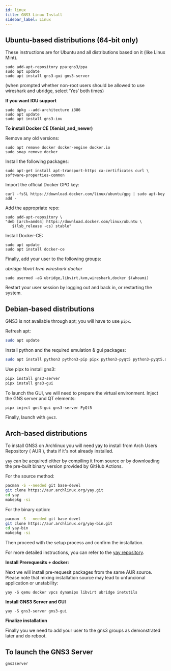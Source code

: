 ```yaml
---
id: linux
title: GNS3 Linux Install
sidebar_label: Linux
---
```


## Ubuntu-based distributions (64-bit only)
These instructions are for Ubuntu and all distributions based on it (like Linux Mint).

```
sudo add-apt-repository ppa:gns3/ppa
sudo apt update                                
sudo apt install gns3-gui gns3-server
```

(when prompted whether non-root users should be allowed to use wireshark and ubridge, select ‘Yes’ both times)

**If you want IOU support**

```
sudo dpkg --add-architecture i386
sudo apt update
sudo apt install gns3-iou
```

**To install Docker CE (Xenial_and_newer)**

Remove any old versions:
```
sudo apt remove docker docker-engine docker.io
sudo snap remove docker
```

Install the following packages:
```
sudo apt-get install apt-transport-https ca-certificates curl \ software-properties-common
```

Import the official Docker GPG key:
```
curl -fsSL https://download.docker.com/linux/ubuntu/gpg | sudo apt-key add -
```

Add the appropriate repo:
```
sudo add-apt-repository \
"deb [arch=amd64] https://download.docker.com/linux/ubuntu \
   $(lsb_release -cs) stable"
```

Install Docker-CE:
```
sudo apt update
sudo apt install docker-ce
```

Finally, add your user to the following groups:

*ubridge libvirt kvm wireshark docker*

```
sudo usermod -aG ubridge,libvirt,kvm,wireshark,docker $(whoami)
```

Restart your user session by logging out and back in, or restarting the system.

## Debian-based distributions

GNS3 is not available through apt; you will have to use `pipx`.

Refresh apt:
```bash
sudo apt update
```

Install python and the required emulation & gui packages:
```bash
sudo apt install python3 python3-pip pipx python3-pyqt5 python3-pyqt5.qtwebsockets python3-pyqt5.qtsvg qemu-kvm qemu-utils libvirt-clients libvirt-daemon-system virtinst dynamips software-properties-common ca-certificates curl gnupg2 
```

Use pipx to install gns3:
```bash
pipx install gns3-server
pipx install gns3-gui
```

To launch the GUI, we will need to prepare the virtual environment. Inject the GNS server and QT elements:
```bash
pipx inject gns3-gui gns3-server PyQt5
```

Finally, launch with `gns3`.

## Arch-based distributions

To install GNS3 on Archlinux you will need yay to install from Arch Users Repository ( AUR ), thats if it's not already installed.

`yay` can be acquired either by compiling it from source or by downloading the pre-built binary version provided by GitHub Actions.

For the source method:

```bash
pacman -S --needed git base-devel
git clone https://aur.archlinux.org/yay.git
cd yay
makepkg -si
```

For the binary option:

```bash
pacman -S --needed git base-devel
git clone https://aur.archlinux.org/yay-bin.git
cd yay-bin
makepkg -si
```

Then proceed with the setup process and confirm the installation.

For more detailed instructions, you can refer to the [yay repository](https://github.com/Jguer/yay).

**Install Prerequesits + docker:**

Next we will install pre-requesit packages from the same AUR source. Please note that mixing installation source may lead to unfuncional application or unstability:

```
yay -S qemu docker vpcs dynamips libvirt ubridge inetutils
```

**Install GNS3 Server and GUI** 

```
yay -S gns3-server gns3-gui 
```
**Finalize installation**

Finally you we need to add your user to the gns3 groups as demonstrated later and do reboot. 

## To launch the GNS3 Server
```
gns3server
```
